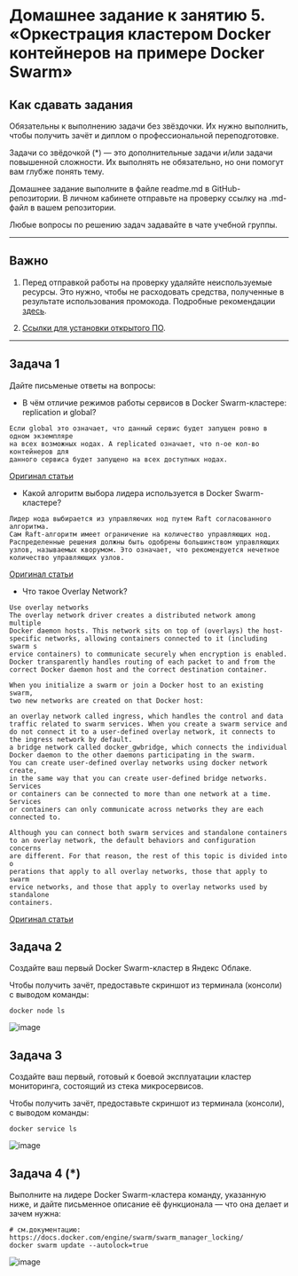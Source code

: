 # Домашнее задание к занятию 5. «Оркестрация кластером Docker контейнеров на примере Docker Swarm»

## Как сдавать задания

Обязательны к выполнению задачи без звёздочки. Их нужно выполнить, чтобы получить зачёт и диплом о профессиональной переподготовке.

Задачи со звёдочкой (*) — это дополнительные задачи и/или задачи повышенной сложности. Их выполнять не обязательно, но они помогут вам глубже понять тему.

Домашнее задание выполните в файле readme.md в GitHub-репозитории. В личном кабинете отправьте на проверку ссылку на .md-файл в вашем репозитории.

Любые вопросы по решению задач задавайте в чате учебной группы.

---


## Важно

1. Перед отправкой работы на проверку удаляйте неиспользуемые ресурсы.
Это нужно, чтобы не расходовать средства, полученные в результате использования промокода.
Подробные рекомендации [здесь](https://github.com/netology-code/virt-homeworks/blob/virt-11/r/README.md).

2. [Ссылки для установки открытого ПО](https://github.com/netology-code/devops-materials/blob/master/README.md).

---

## Задача 1

Дайте письменые ответы на вопросы:

- В чём отличие режимов работы сервисов в Docker Swarm-кластере: replication и global?
```
Если global это означает, что данный сервис будет запущен ровно в одном экземпляре 
на всех возможных нодах. А replicated означает, что n-ое кол-во контейнеров для 
данного сервиса будет запущено на всех доступных нодах.
```
[Оригинал статьи](https://habr.com/ru/post/659813/)

- Какой алгоритм выбора лидера используется в Docker Swarm-кластере?
```
Лидер нода выбирается из управляючих нод путем Raft согласованного алгоритма.
Сам Raft-алгоритм имеет ограничение на количество управляющих нод. 
Распределенные решения должны быть одобрены большинством управляющих 
узлов, называемых кворумом. Это означает, что рекомендуется нечетное 
количество управляющих узлов.
```

[Оригинал статьи](https://kamaok.org.ua/?p=2980)

- Что такое Overlay Network?
```
Use overlay networks
The overlay network driver creates a distributed network among multiple
Docker daemon hosts. This network sits on top of (overlays) the host-
specific networks, allowing containers connected to it (including swarm s
ervice containers) to communicate securely when encryption is enabled. 
Docker transparently handles routing of each packet to and from the 
correct Docker daemon host and the correct destination container.

When you initialize a swarm or join a Docker host to an existing swarm, 
two new networks are created on that Docker host:

an overlay network called ingress, which handles the control and data 
traffic related to swarm services. When you create a swarm service and 
do not connect it to a user-defined overlay network, it connects to 
the ingress network by default.
a bridge network called docker_gwbridge, which connects the individual 
Docker daemon to the other daemons participating in the swarm.
You can create user-defined overlay networks using docker network create, 
in the same way that you can create user-defined bridge networks. Services 
or containers can be connected to more than one network at a time. Services 
or containers can only communicate across networks they are each connected to.

Although you can connect both swarm services and standalone containers 
to an overlay network, the default behaviors and configuration concerns 
are different. For that reason, the rest of this topic is divided into o
perations that apply to all overlay networks, those that apply to swarm 
ervice networks, and those that apply to overlay networks used by standalone 
containers.
```

[Оригинал статьи](https://docs.docker.com/network/overlay/)

## Задача 2

Создайте ваш первый Docker Swarm-кластер в Яндекс Облаке.

Чтобы получить зачёт, предоставьте скриншот из терминала (консоли) с выводом команды:
```
docker node ls
```
![image](https://user-images.githubusercontent.com/93542374/223503177-46fb6088-78a3-4173-bfb7-37d14dee21b6.png)


## Задача 3

Создайте ваш первый, готовый к боевой эксплуатации кластер мониторинга, состоящий из стека микросервисов.

Чтобы получить зачёт, предоставьте скриншот из терминала (консоли), с выводом команды:
```
docker service ls
```

![image](https://user-images.githubusercontent.com/93542374/223503517-a9526282-478a-425b-a96d-85e0e2acea3f.png)


## Задача 4 (*)

Выполните на лидере Docker Swarm-кластера команду, указанную ниже, и дайте письменное описание её функционала — что она делает и зачем нужна:
```
# см.документацию: https://docs.docker.com/engine/swarm/swarm_manager_locking/
docker swarm update --autolock=true
```

![image](https://user-images.githubusercontent.com/93542374/223503704-74658c64-78c5-488a-b484-d141d264df94.png)


